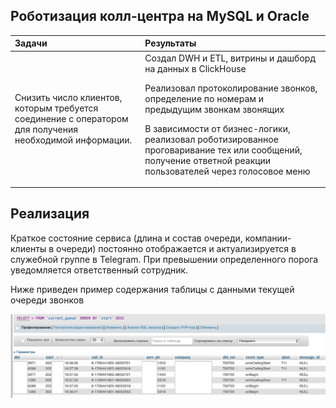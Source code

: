## Роботизация колл-центра на MySQL и Oracle  

| Задачи                   | Результаты |
| :-------------------- | :--------------------- |
| Снизить число клиентов, которым требуется соединение с оператором для получения необходимой информации.  | Создал DWH и ETL, витрины и дашборд на данных в ClickHouse<P><P>  Реализовал протоколирование звонков, определение по номерам и предыдущим звонкам звонящих <P><P> В зависимости от бизнес-логики, реализовал роботизированное проговаривание тех или сообщений, получение ответной реакции пользователей через голосовое меню |

## Реализация  

Краткое состояние сервиса (длина и состав очереди, компании-клиенты в очереди) постоянно отображается и актуализируется в служебной группе в Telegram.
При превышении определенного порога уведомляется ответственный сотрудник.

Ниже приведен пример содержания таблицы с данными текущей очереди звонков

![Текущая очередь](images/current_queue.png)

